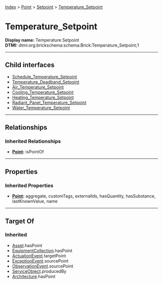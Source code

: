 [Index](../../../Index.md) > [Point](../../Point.md) > [Setpoint](../Setpoint.md) > [Temperature_Setpoint](#)
# Temperature_Setpoint

**Display name:** Temperature Setpoint<br />
**DTMI:** dtmi:org:brickschema:schema:Brick:Temperature_Setpoint;1

---

## Child interfaces
* [Schedule_Temperature_Setpoint](Schedule_Temperature_Setpoint.md)
* [Temperature_Deadband_Setpoint](Temperature_Deadband_Setpoint/Temperature_Deadband_Setpoint.md)
* [Air_Temperature_Setpoint](Air_Temperature_Setpoint/Air_Temperature_Setpoint.md)
* [Cooling_Temperature_Setpoint](Cooling_Temperature_Setpoint/Cooling_Temperature_Setpoint.md)
* [Heating_Temperature_Setpoint](Heating_Temperature_Setpoint/Heating_Temperature_Setpoint.md)
* [Radiant_Panel_Temperature_Setpoint](Radiant_Panel_Temperature_Setpoint/Radiant_Panel_Temperature_Setpoint.md)
* [Water_Temperature_Setpoint](Water_Temperature_Setpoint/Water_Temperature_Setpoint.md)

---

## Relationships
### Inherited Relationships
* **[Point](../../Point.md):** isPointOf

---

## Properties
### Inherited Properties
* **[Point](../../Point.md):** aggregate, customTags, externalIds, hasQuantity, hasSubstance, lastKnownValue, name

---

## Target Of
### Inherited
* [Asset](../../../Asset/Asset.md).hasPoint
* [EquipmentCollection](../../../Collection/AssetCollection/EquipmentCollection/EquipmentCollection.md).hasPoint
* [ActuationEvent](../../../Event/PointEvent/ActuationEvent.md).targetPoint
* [ExceptionEvent](../../../Event/PointEvent/ExceptionEvent.md).sourcePoint
* [ObservationEvent](../../../Event/PointEvent/ObservationEvent.md).sourcePoint
* [ServiceObject](../../../Information/ServiceObject/ServiceObject.md).producedBy
* [Architecture](../../../Space/Architecture/Architecture.md).hasPoint
